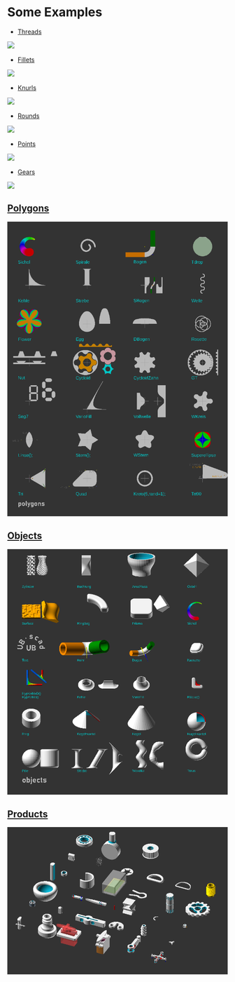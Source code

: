# Some Examples
- [Threads](https://github.com/UBaer21/UB.scad/blob/main/examples/UBexamples/Threads.scad)
<img src="https://user-images.githubusercontent.com/93376232/147410517-802e9756-4f5c-4f08-bb10-44d87cdc9afc.png" width=400>

- [Fillets](https://github.com/UBaer21/UB.scad/blob/main/examples/UBexamples/Fillets.scad)
<img src="https://user-images.githubusercontent.com/93376232/146891127-81b9a564-45fd-4383-8626-72aa69a600f8.png" width=400>

- [Knurls](https://github.com/UBaer21/UB.scad/blob/main/examples/UBexamples/Knurls.scad)
<img src="https://user-images.githubusercontent.com/93376232/147560301-4e6cbc35-8d7e-4058-98d6-d4ecef40f1fa.png" width=400>

- [Rounds](https://github.com/UBaer21/UB.scad/blob/main/examples/UBexamples/Rounds.scad)
<img src="https://user-images.githubusercontent.com/93376232/148516779-0514cf69-b90b-419f-8304-65aea849ef73.png" width=400>

- [Points](https://github.com/UBaer21/UB.scad/blob/main/examples/UBexamples/Points.scad)
<img src="https://user-images.githubusercontent.com/93376232/149090162-b77003f1-c82c-4869-be0c-fef0ac50725c.png" width=400>

- [Gears](https://github.com/UBaer21/UB.scad/blob/main/examples/UBexamples/Gears.scad)
<img src="https://user-images.githubusercontent.com/93376232/152674302-b169a9d5-d316-4abb-ad65-427897672647.png" width=400>


## [Polygons](https://github.com/UBaer21/UB.scad/blob/main/examples/UBexamples/Polygons.scad)
![polygons](https://github.com/UBaer21/UB.scad/blob/main/Images/polygons.png)
## [Objects](https://github.com/UBaer21/UB.scad/blob/main/examples/UBexamples/Objects.scad)
![objects](https://github.com/UBaer21/UB.scad/blob/main/Images/objects.png)
## [Products](https://github.com/UBaer21/UB.scad/blob/main/examples/UBexamples/Products.scad)
![Products](https://github.com/UBaer21/UB.scad/blob/main/Images/products.png)


